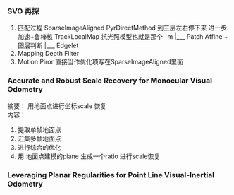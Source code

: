<!--
 * @Author: Liu Weilong
 * @Date: 2021-02-04 15:39:23
 * @LastEditors: Liu Weilong
 * @LastEditTime: 2021-02-16 09:15:03
 * @FilePath: /3rd-test-learning/doc/paper/paper-21.2.4-21.2.30/doc.md
 * @Description: 
-->
### SVO 再探
1. 匹配过程
   SparseImageAligned
   PyrDirectMethod 到三层左右停下来 进一步加速+鲁棒核 
   TrackLocalMap 抗光照模型也就是那个 -m 
   |___ Patch Affine + 图层判断
   |___ Edgelet 
2. Mapping
   Depth Filter
3. Motion Piror
   直接当作优化项写在SparseImageAligned里面

### Accurate and Robust Scale Recovery for Monocular Visual Odometry
摘要： 用地面点进行坐标scale 恢复<br>
内容：<br>
1. 提取单帧地面点
2. 汇集多帧地面点
3. 进行综合的优化
4. 用 地面点建模的plane 生成一个ratio 进行scale恢复


### Leveraging Planar Regularities for Point Line Visual-Inertial Odometry
